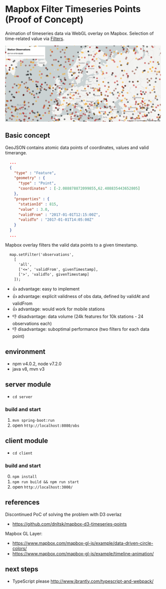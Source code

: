 # Mapbox Filter Timeseries Points (Proof of Concept)
Animation of timeseries data via WebGL overlay on Mapbox. Selection of time-related value via [Filters](https://www.mapbox.com/mapbox-gl-style-spec/#types-filter).

![screenshot](screenshot.png "screenshot")

## Basic concept

GeoJSON contains atomic data points of coordinates, values and valid timerange.
```json
  ...
  {
    "type" : "Feature",
    "geometry" : {
      "type" : "Point",
      "coordinates" : [-2.088878872099855,62.408835443652805]
    },
    "properties" : {
      "stationId" : 815,
      "value" : 3.0,
      "validFrom" : "2017-01-01T12:15:00Z",
      "validTo" : "2017-01-01T14:05:00Z"
    }
  }
  ...
```

Mapbox overlay filters the valid data points to a given timestamp.
```
  map.setFilter('observations',
    [
      'all',
      ['<=', 'validFrom', givenTimestamp],
      ['>', 'validTo', givenTimestamp]
    ]);
```

* :+1: advantage: easy to implement
* :+1: advantage: explicit validness of obs data, defined by validAt and validFrom
* :+1: advantage: would work for mobile stations
* :-1: disadvantage: data volume (24k features for 10k stations - 24 observations each)
* :-1: disadvantage: suboptimal performance (two filters for each data point)

## environment
* npm v4.0.2, node v7.2.0
* java v8, mvn v3 

## server module
* `cd server`

### build and start
1. `mvn spring-boot:run`
2. open `http://localhost:8080/obs`

## client module
* `cd client`

### build and start
0. `npm install`
1. `npm run build && npm run start`
2. open `http://localhost:3000/`

## references
Discontinued PoC of solving the problem with D3 overlaz
* https://github.com/dnltsk/mapbox-d3-timeseries-points

Mapbox GL Layer:
* https://www.mapbox.com/mapbox-gl-js/example/data-driven-circle-colors/
* https://www.mapbox.com/mapbox-gl-js/example/timeline-animation/

## next steps
* TypeScript please
http://www.jbrantly.com/typescript-and-webpack/
